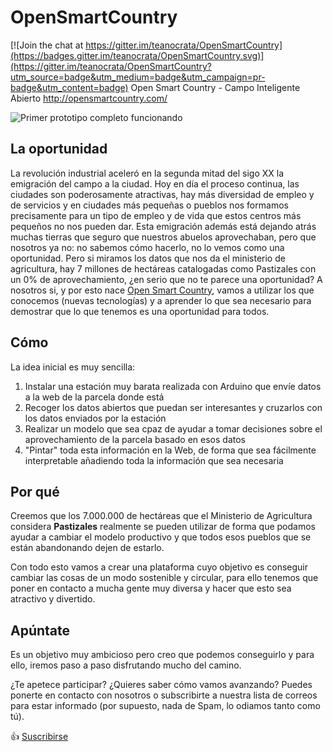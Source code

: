 # OpenSmartCountry

[![Join the chat at https://gitter.im/teanocrata/OpenSmartCountry](https://badges.gitter.im/teanocrata/OpenSmartCountry.svg)](https://gitter.im/teanocrata/OpenSmartCountry?utm_source=badge&utm_medium=badge&utm_campaign=pr-badge&utm_content=badge)
Open Smart Country - Campo Inteligente Abierto
http://opensmartcountry.com/

![Primer prototipo completo funcionando](https://raw.githubusercontent.com/teanocrata/OpenSmartCountry/master/Web/img/cacharrito.png "Primer prototipo completo funcionando")

## La oportunidad ##
La revolución industrial aceleró en la segunda mitad del sigo XX la emigración del campo a la ciudad. Hoy en día el proceso continua, las ciudades son poderosamente atractivas, hay más diversidad de empleo y de servicios y en ciudades más pequeñas o pueblos nos formamos precisamente para un tipo de empleo y de vida que estos centros más pequeños no nos pueden dar.
Esta emigración además está dejando atrás muchas tierras que seguro que nuestros abuelos aprovechaban, pero que nosotros ya no: no sabemos cómo hacerlo, no lo vemos como una oportunidad.
Pero si miramos los datos que nos da el ministerio de agricultura, hay 7 millones de hectáreas catalogadas como Pastizales con un 0% de aprovechamiento, ¿en serio que no te parece una oportunidad? 
A nosotros si, y por esto nace [Open Smart Country](http://opensmartcountry.com/), vamos a utilizar los que conocemos (nuevas tecnologías) y a aprender lo que sea necesario para demostrar que lo que tenemos es una oportunidad para todos.


## Cómo ##
La idea inicial es muy sencilla:
1. Instalar una estación muy barata realizada con Arduino que envíe datos a la web de la parcela donde está
2. Recoger los datos abiertos que puedan ser interesantes y cruzarlos con los datos enviados por la estación
3. Realizar un modelo que sea cpaz de ayudar a tomar decisiones sobre el aprovechamiento de la parcela basado en esos datos
4. "Pintar" toda esta información en la Web, de forma que sea fácilmente interpretable añadiendo toda la información que sea necesaria

## Por qué ##
Creemos que los 7.000.000 de hectáreas que el Ministerio de Agricultura considera **Pastizales** realmente se pueden utilizar de forma que podamos ayudar a cambiar el modelo productivo y que todos esos pueblos que se están abandonando dejen de estarlo.

Con todo esto vamos a crear una plataforma cuyo objetivo es conseguir cambiar las cosas de un modo sostenible y circular, para ello tenemos que poner en contacto a mucha gente muy diversa y hacer que esto sea atractivo y divertido.

## Apúntate ##
Es un objetivo muy ambicioso pero creo que podemos conseguirlo y para ello, iremos paso a paso disfrutando mucho del camino.

¿Te apetece participar? ¿Quieres saber cómo vamos avanzando? Puedes ponerte en contacto con nosotros o subscribirte a nuestra lista de correos para estar informado (por supuesto, nada de Spam, lo odiamos tanto como tú).

:+1: [Suscribirse](http://opensmartcountry.ip-zone.com/ccm/subscribe/index/form/9ljsfx841o)




